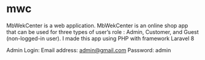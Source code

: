 # mwc

MbWekCenter is a web application. MbWekCenter is an online shop app that can be used for three types of user’s role : Admin, Customer, and Guest (non-logged-in user). I made this app using PHP with framework Laravel 8

Admin Login:
Email address: admin@gmail.com
Password: admin




